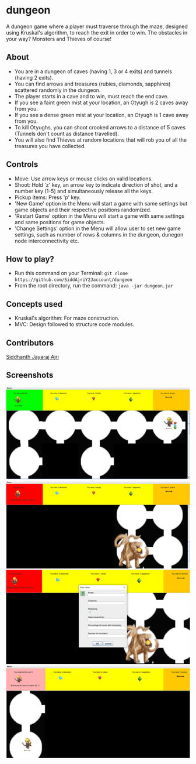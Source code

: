 # dungeon
A dungeon game where a player must traverse through the maze, designed using Kruskal's algorithm, to reach the exit in order to win. The obstacles in your way? Monsters and Thieves of course!

## About
- You are in a dungeon of caves (having 1, 3 or 4 exits) and tunnels (having 2 exits).
- You can find arrows and treasures (rubies, diamonds, sapphires) scattered randomly in the dungeon.
- The player starts in a cave and to win, must reach the end cave.
- If you see a faint green mist at your location, an Otyugh is 2 caves away from you.
- If you see a dense green mist at your location, an Otyugh is 1 cave away from you.
- To kill Otyughs, you can shoot crooked arrows to a distance of 5 caves (Tunnels don't count as distance travelled).
- You will also find Thieves at random locations that will rob you of all the treasures you have collected.

## Controls
- Move: Use arrow keys or mouse clicks on valid locations.
- Shoot: Hold 'z' key, an arrow key to indicate direction of shot, and a number key (1-5) and simultaneously release all the keys.
- Pickup items: Press 'p' key.
- 'New Game' option in the Menu will start a game with same settings but game objects and their respective positions randomized.
- 'Restart Game' option in the Menu will start a game with same settings and same positions for game objects.
- 'Change Settings' option in the Menu will allow user to set new game settings, such as number of rows & columns in the dungeon, dunegon node interconnectivity etc.

## How to play?
- Run this command on your Terminal: ```git clone https://github.com/SiddAjriY2Jaccount/dungeon```
- From the root directory, run the command: ```java -jar dungeon.jar```

## Concepts used
- Kruskal's algorithm: For maze construction.
- MVC: Design followed to structure code modules.

## Contributors
[Siddhanth Jayaraj Ajri](https://github.com/SiddAjriY2Jaccount)

## Screenshots
![Screenshot-1](./res/github-screenshots/img-1.png)
![Screenshot-2](./res/github-screenshots/img-2.png)
![Screenshot-3](./res/github-screenshots/img-3.png)
![Screenshot-4](./res/github-screenshots/img-4.png)